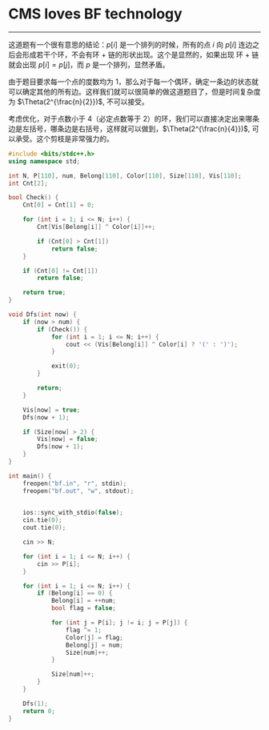 # CMS loves BF technology
---

这道题有一个很有意思的结论：$p[i]$ 是一个排列的时候，所有的点 $i$ 向 $p[i]$ 连边之后会形成若干个环，不会有环 + 链的形状出现。这个是显然的，如果出现 环 + 链 就会出现 $p[i]=p[j]$，而 $p$ 是一个排列，显然矛盾。

由于题目要求每一个点的度数均为 $1$，那么对于每一个偶环，确定一条边的状态就可以确定其他的所有边。这样我们就可以很简单的做这道题目了，但是时间复杂度为 $\Theta(2^{\frac{n}{2}})$, 不可以接受。

考虑优化，对于点数小于 $4$（必定点数等于 $2$）的环，我们可以直接决定出来哪条边是左括号，哪条边是右括号，这样就可以做到，$\Theta(2^{\frac{n}{4}})$, 可以承受。这个剪枝是非常强力的。

```cpp
#include <bits/stdc++.h>
using namespace std;

int N, P[110], num, Belong[110], Color[110], Size[110], Vis[110];
int Cnt[2];

bool Check() {
    Cnt[0] = Cnt[1] = 0;

    for (int i = 1; i <= N; i++) {
        Cnt[Vis[Belong[i]] ^ Color[i]]++;

        if (Cnt[0] > Cnt[1])
            return false;
    }

    if (Cnt[0] != Cnt[1])
        return false;

    return true;
}

void Dfs(int now) {
    if (now > num) {
        if (Check()) {
            for (int i = 1; i <= N; i++) {
                cout << (Vis[Belong[i]] ^ Color[i] ? '(' : ')');
            }

            exit(0);
        }

        return;
    }

    Vis[now] = true;
    Dfs(now + 1);

    if (Size[now] > 2) {
        Vis[now] = false;
        Dfs(now + 1);
    }
}

int main() {
    freopen("bf.in", "r", stdin);
    freopen("bf.out", "w", stdout);

    
    ios::sync_with_stdio(false);
    cin.tie(0);
    cout.tie(0);

    cin >> N;

    for (int i = 1; i <= N; i++) {
        cin >> P[i];
    }

    for (int i = 1; i <= N; i++) {
        if (Belong[i] == 0) {
            Belong[i] = ++num;
            bool flag = false;

            for (int j = P[i]; j != i; j = P[j]) {
                flag ^= 1;
                Color[j] = flag;
                Belong[j] = num;
                Size[num]++;
            }

            Size[num]++;
        }
    }

    Dfs(1);
    return 0;
}
```